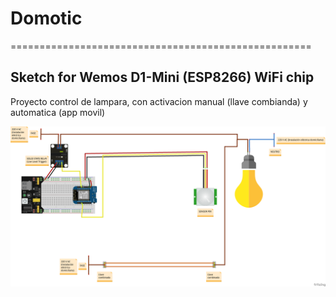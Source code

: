 # Domotic
====================================================
## Sketch for Wemos D1-Mini (ESP8266) WiFi chip


Proyecto control de lampara, con activacion manual (llave combianda) y automatica (app movil) 


![alt text](https://github.com/Adrian-Perez-IoT/Domotic/blob/main/Image/Esquema%20conexion%20protoboard-%20con%20llave%20combinada.png)
